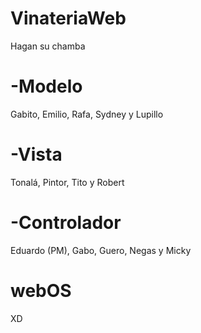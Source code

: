 # VinateriaWeb
Hagan su chamba


# -Modelo
Gabito,
Emilio,
Rafa,
Sydney y
Lupillo

# -Vista
Tonalá,
Pintor,
Tito y
Robert

# -Controlador
Eduardo (PM),
Gabo,
Guero,
Negas y
Micky

# webOS
XD
